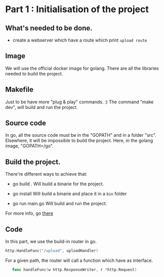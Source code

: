 # Part 1 : Initialisation of the project

## What's needed to be done.

 - create a webserver which have a route which print `upload route`

## Image

We will use the official docker image for golang.
There are all the libraries needed to build the project.

## Makefile

Just to be have more "plug & play" commands. :)
The command "make dev", will build and run the project.

## Source code

In go, all the source code must be in the "GOPATH" and in a folder "src".
Elsewhere, it will be impossible to build the project.
Here, in the golang image, "GOPATH=/go".

 ## Build the project.

There're different ways to achieve that:

 - go build .
 Will build a binarie for the project.

 - go install
 Will build a binarie and place it in a `bin` folder

 - go run main.go
 Will build and run the project.

 For more info, go [there](https://github.com/campoy/go-tooling-workshop/tree/master/2-building-artifacts)

 ## Code

 In this part, we use the build-in router in go.

 ```go
 http.HandleFunc("/upload", uploadHandler)
 ```

 For a given path, the router will call a function which have as interface.

 ```go
    func handleFunc(w http.ResponseWriter, r *http.Request)
 ```

